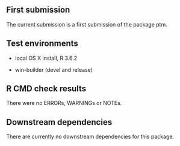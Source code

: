 ## First submission

The current submission is a first submission of the package ptm.

## Test environments

* local OS X install, R 3.6.2

* win-builder (devel and release)

## R CMD check results

There were no ERRORs, WARNINGs or NOTEs. 


## Downstream dependencies

There are currently no downstream dependencies for this package.
